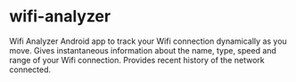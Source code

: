 # wifi-analyzer
Wifi Analyzer Android app to track your Wifi connection dynamically as you move.
Gives instantaneous information about the name, type, speed and range of your Wifi connection.
Provides recent history of the network connected.
